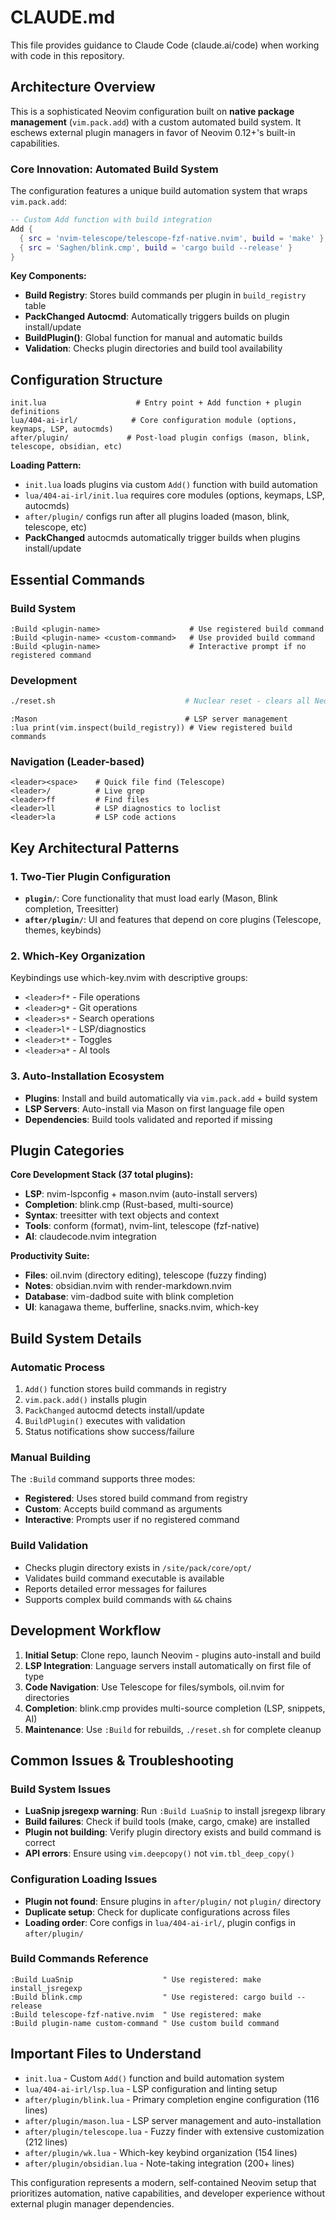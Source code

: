 # CLAUDE.md

This file provides guidance to Claude Code (claude.ai/code) when working with code in this repository.

## Architecture Overview

This is a sophisticated Neovim configuration built on **native package management** (`vim.pack.add`) with a custom automated build system. It eschews external plugin managers in favor of Neovim 0.12+'s built-in capabilities.

### Core Innovation: Automated Build System

The configuration features a unique build automation system that wraps `vim.pack.add`:

```lua
-- Custom Add function with build integration
Add {
  { src = 'nvim-telescope/telescope-fzf-native.nvim', build = 'make' },
  { src = 'Saghen/blink.cmp', build = 'cargo build --release' }
}
```

**Key Components:**
- **Build Registry**: Stores build commands per plugin in `build_registry` table
- **PackChanged Autocmd**: Automatically triggers builds on plugin install/update
- **BuildPlugin()**: Global function for manual and automatic builds
- **Validation**: Checks plugin directories and build tool availability

## Configuration Structure

```
init.lua                    # Entry point + Add function + plugin definitions
lua/404-ai-irl/            # Core configuration module (options, keymaps, LSP, autocmds)
after/plugin/             # Post-load plugin configs (mason, blink, telescope, obsidian, etc)
```

**Loading Pattern:**
- `init.lua` loads plugins via custom `Add()` function with build automation
- `lua/404-ai-irl/init.lua` requires core modules (options, keymaps, LSP, autocmds)
- `after/plugin/` configs run after all plugins loaded (mason, blink, telescope, etc)
- **PackChanged** autocmds automatically trigger builds when plugins install/update

## Essential Commands

### Build System
```vim
:Build <plugin-name>                    # Use registered build command
:Build <plugin-name> <custom-command>   # Use provided build command
:Build <plugin-name>                    # Interactive prompt if no registered command
```

### Development
```bash
./reset.sh                             # Nuclear reset - clears all Neovim state/cache
```

```vim
:Mason                                 # LSP server management
:lua print(vim.inspect(build_registry)) # View registered build commands
```

### Navigation (Leader-based)
```vim
<leader><space>    # Quick file find (Telescope)
<leader>/          # Live grep
<leader>ff         # Find files
<leader>ll         # LSP diagnostics to loclist
<leader>la         # LSP code actions
```

## Key Architectural Patterns

### 1. Two-Tier Plugin Configuration
- **`plugin/`**: Core functionality that must load early (Mason, Blink completion, Treesitter)
- **`after/plugin/`**: UI and features that depend on core plugins (Telescope, themes, keybinds)

### 2. Which-Key Organization
Keybindings use which-key.nvim with descriptive groups:
- `<leader>f*` - File operations
- `<leader>g*` - Git operations
- `<leader>s*` - Search operations
- `<leader>l*` - LSP/diagnostics
- `<leader>t*` - Toggles
- `<leader>a*` - AI tools

### 3. Auto-Installation Ecosystem
- **Plugins**: Install and build automatically via `vim.pack.add` + build system
- **LSP Servers**: Auto-install via Mason on first language file open
- **Dependencies**: Build tools validated and reported if missing

## Plugin Categories

**Core Development Stack (37 total plugins):**
- **LSP**: nvim-lspconfig + mason.nvim (auto-install servers)
- **Completion**: blink.cmp (Rust-based, multi-source)
- **Syntax**: treesitter with text objects and context
- **Tools**: conform (format), nvim-lint, telescope (fzf-native)
- **AI**: claudecode.nvim integration

**Productivity Suite:**
- **Files**: oil.nvim (directory editing), telescope (fuzzy finding)
- **Notes**: obsidian.nvim with render-markdown.nvim
- **Database**: vim-dadbod suite with blink completion
- **UI**: kanagawa theme, bufferline, snacks.nvim, which-key

## Build System Details

### Automatic Process
1. `Add()` function stores build commands in registry
2. `vim.pack.add()` installs plugin
3. `PackChanged` autocmd detects install/update
4. `BuildPlugin()` executes with validation
5. Status notifications show success/failure

### Manual Building
The `:Build` command supports three modes:
- **Registered**: Uses stored build command from registry
- **Custom**: Accepts build command as arguments
- **Interactive**: Prompts user if no registered command

### Build Validation
- Checks plugin directory exists in `/site/pack/core/opt/`
- Validates build command executable is available
- Reports detailed error messages for failures
- Supports complex build commands with `&&` chains

## Development Workflow

1. **Initial Setup**: Clone repo, launch Neovim - plugins auto-install and build
2. **LSP Integration**: Language servers install automatically on first file of type
3. **Code Navigation**: Use Telescope for files/symbols, oil.nvim for directories
4. **Completion**: blink.cmp provides multi-source completion (LSP, snippets, AI)
5. **Maintenance**: Use `:Build` for rebuilds, `./reset.sh` for complete cleanup

## Common Issues & Troubleshooting

### Build System Issues
- **LuaSnip jsregexp warning**: Run `:Build LuaSnip` to install jsregexp library
- **Build failures**: Check if build tools (make, cargo, cmake) are installed
- **Plugin not building**: Verify plugin directory exists and build command is correct
- **API errors**: Ensure using `vim.deepcopy()` not `vim.tbl_deep_copy()`

### Configuration Loading Issues
- **Plugin not found**: Ensure plugins in `after/plugin/` not `plugin/` directory
- **Duplicate setup**: Check for duplicate configurations across files
- **Loading order**: Core configs in `lua/404-ai-irl/`, plugin configs in `after/plugin/`

### Build Commands Reference
```vim
:Build LuaSnip                    " Use registered: make install_jsregexp
:Build blink.cmp                  " Use registered: cargo build --release
:Build telescope-fzf-native.nvim  " Use registered: make
:Build plugin-name custom-command " Use custom build command
```

## Important Files to Understand

- `init.lua` - Custom `Add()` function and build automation system
- `lua/404-ai-irl/lsp.lua` - LSP configuration and linting setup
- `after/plugin/blink.lua` - Primary completion engine configuration (116 lines)
- `after/plugin/mason.lua` - LSP server management and auto-installation
- `after/plugin/telescope.lua` - Fuzzy finder with extensive customization (212 lines)
- `after/plugin/wk.lua` - Which-key keybind organization (154 lines)
- `after/plugin/obsidian.lua` - Note-taking integration (200+ lines)

This configuration represents a modern, self-contained Neovim setup that prioritizes automation, native capabilities, and developer experience without external plugin manager dependencies.